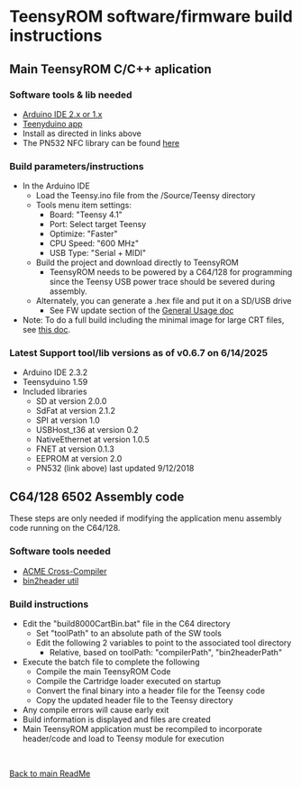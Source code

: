 
# TeensyROM software/firmware build instructions

## Main TeensyROM C/C++ aplication
### Software tools & lib needed
  * [Arduino IDE 2.x or 1.x](https://www.arduino.cc/en/software)
  * [Teenyduino app](https://www.pjrc.com/teensy/td_download.html)
  * Install as directed in links above
  * The PN532 NFC library can be found [here](https://github.com/elechouse/PN532)

### Build parameters/instructions
  * In the Arduino IDE
     * Load the Teensy.ino file from the /Source/Teensy directory
     * Tools menu item settings:
       * Board: "Teensy 4.1"
       * Port: Select target Teensy
       * Optimize: "Faster"
       * CPU Speed: "600 MHz"
       * USB Type: "Serial + MIDI"
     * Build the project and download directly to TeensyROM
       * TeensyROM needs to be powered by a C64/128 for programming since the Teensy USB power trace should be severed during assembly.
     * Alternately, you can generate a .hex file and put it on a SD/USB drive
       * See FW update section of the [General Usage doc](/docs/General_Usage.md)
   * Note: To do a full build including the minimal image for large CRT files, see [this doc](Teensy/tools/_Dual%20Boot%20Build.txt).
   
### Latest Support tool/lib versions as of v0.6.7 on 6/14/2025
   * Arduino IDE 2.3.2
   * Teensyduino 1.59
   * Included libraries
     * SD at version 2.0.0
     * SdFat at version 2.1.2
     * SPI at version 1.0
     * USBHost_t36 at version 0.2
     * NativeEthernet at version 1.0.5
     * FNET at version 0.1.3
     * EEPROM at version 2.0
     * PN532 (link above) last updated 9/12/2018

## C64/128 6502 Assembly code
These steps are only needed if modifying the application menu assembly code running on the C64/128.
### Software tools needed
  * [ACME Cross-Compiler](https://sourceforge.net/projects/acme-crossass/)
  * [bin2header util](https://github.com/AntumDeluge/bin2header)

### Build instructions
  * Edit the "build8000CartBin.bat" file in the C64 directory
    * Set "toolPath" to an absolute path of the SW tools
    * Edit the following 2 variables to point to the associated tool directory
      * Relative, based on toolPath: "compilerPath", "bin2headerPath"
  * Execute the batch file to complete the following
    * Compile the main TeensyROM Code
    * Compile the Cartridge loader executed on startup
    * Convert the final binary into a header file for the Teensy code
    * Copy the updated header file to the Teensy directory
  * Any compile errors will cause early exit
  * Build information is displayed and files are created
  * Main TeensyROM application must be recompiled to incorporate header/code and load to Teensy module for execution
   
<br>

[Back to main ReadMe](/README.md)
